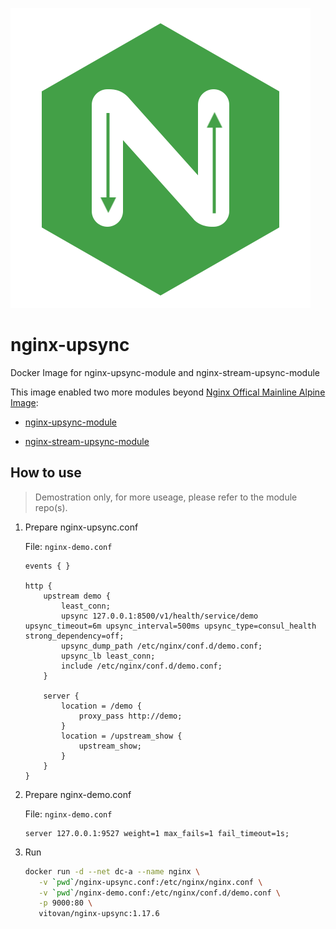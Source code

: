 ![Nginx Upsync Icon](https://github.com/VitoVan/nginx-upsync/raw/master/iconfile.png)

# nginx-upsync

Docker Image for nginx-upsync-module and nginx-stream-upsync-module

This image enabled two more modules beyond [Nginx Offical Mainline Alpine Image](https://github.com/nginxinc/docker-nginx/blob/a973c221f6cedede4dab3ab36d18240c4d3e3d74/mainline/alpine/Dockerfile):

- [nginx-upsync-module](https://github.com/weibocom/nginx-upsync-module)

- [nginx-stream-upsync-module](https://github.com/xiaokai-wang/nginx-stream-upsync-module)

## How to use

> Demostration only, for more useage, please refer to the module repo(s).

1. Prepare nginx-upsync.conf

    File: `nginx-demo.conf`

    ```nginx
    events { }

    http {
        upstream demo {
            least_conn;
            upsync 127.0.0.1:8500/v1/health/service/demo upsync_timeout=6m upsync_interval=500ms upsync_type=consul_health strong_dependency=off;
            upsync_dump_path /etc/nginx/conf.d/demo.conf;
            upsync_lb least_conn;
            include /etc/nginx/conf.d/demo.conf;
        }

        server {
            location = /demo {
                proxy_pass http://demo;
            }
            location = /upstream_show {
                upstream_show;
            }
        }
    }
    ```

2. Prepare nginx-demo.conf

    File: `nginx-demo.conf`

    ```nginx
    server 127.0.0.1:9527 weight=1 max_fails=1 fail_timeout=1s;
    ```

3. Run

    ```bash
    docker run -d --net dc-a --name nginx \
       -v `pwd`/nginx-upsync.conf:/etc/nginx/nginx.conf \
       -v `pwd`/nginx-demo.conf:/etc/nginx/conf.d/demo.conf \
       -p 9000:80 \
       vitovan/nginx-upsync:1.17.6
    ```
